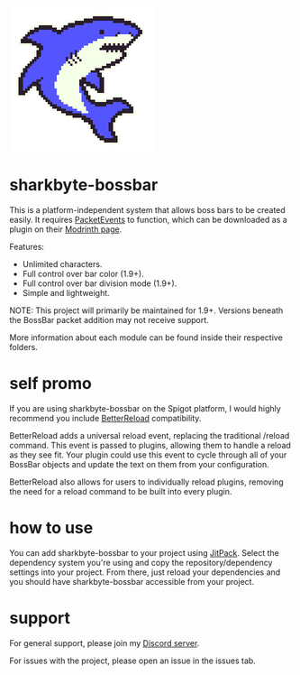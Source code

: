 ![Image](/files/SharkByte_Logo.png)

# sharkbyte-bossbar

This is a platform-independent system that allows boss bars to be created easily. It requires
[PacketEvents](https://github.com/retrooper/packetevents) to function, which can be downloaded as a plugin on their
[Modrinth page](https://modrinth.com/plugin/packetevents).

Features:
- Unlimited characters.
- Full control over bar color (1.9+).
- Full control over bar division mode (1.9+).
- Simple and lightweight.

NOTE: This project will primarily be maintained for 1.9+. Versions beneath the BossBar packet addition may not
receive support.

More information about each module can be found inside their respective folders.

# self promo

If you are using sharkbyte-bossbar on the Spigot platform, I would highly recommend you include
[BetterReload](https://github.com/amnoah/BetterReload) compatibility.

BetterReload adds a universal reload event, replacing the traditional /reload command. This event is passed to plugins,
allowing them to handle a reload as they see fit. Your plugin could use this event to cycle through all of your
BossBar objects and update the text on them from your configuration.

BetterReload also allows for users to individually reload plugins, removing the need for a reload command to be built
into every plugin.

# how to use

You can add sharkbyte-bossbar to your project using [JitPack](https://jitpack.io/#amnoah/sharkbyte-bossbar/).
Select the dependency system you're using and copy the repository/dependency settings into your project. From there,
just reload your dependencies and you should have sharkbyte-bossbar accessible from your project.

# support

For general support, please join my [Discord server](https://discord.gg/ey9uTg3hcy).

For issues with the project, please open an issue in the issues tab.
